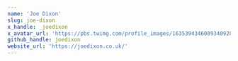 ```yaml
---
name: 'Joe Dixon'
slug: joe-dixon
x_handle: _joedixon
x_avatar_url: 'https://pbs.twimg.com/profile_images/1635394346089340928/ZZ-H1GZn_200x200.jpg'
github_handle: joedixon
website_url: 'https://joedixon.co.uk/'
---
```

